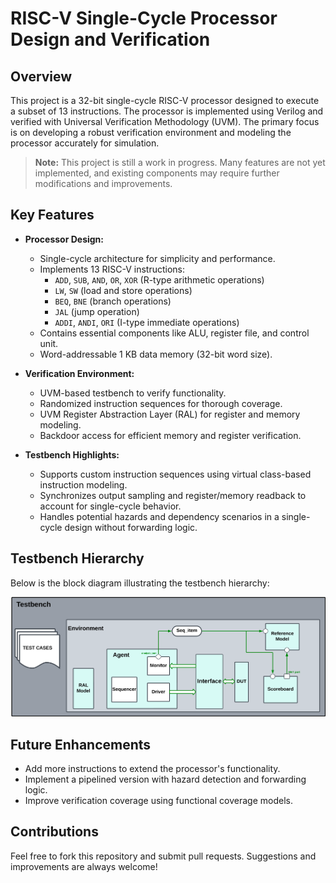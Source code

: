# RISC-V Single-Cycle Processor Design and Verification

## Overview
This project is a 32-bit single-cycle RISC-V processor designed to execute a subset of 13 instructions. The processor is implemented using Verilog and verified with Universal Verification Methodology (UVM). The primary focus is on developing a robust verification environment and modeling the processor accurately for simulation.

> **Note:** This project is still a work in progress. Many features are not yet implemented, and existing components may require further modifications and improvements.

## Key Features
- **Processor Design:**
  - Single-cycle architecture for simplicity and performance.
  - Implements 13 RISC-V instructions:
    - `ADD`, `SUB`, `AND`, `OR`, `XOR` (R-type arithmetic operations)
    - `LW`, `SW` (load and store operations)
    - `BEQ`, `BNE` (branch operations)
    - `JAL` (jump operation)
    - `ADDI`, `ANDI`, `ORI` (I-type immediate operations)
  - Contains essential components like ALU, register file, and control unit.
  - Word-addressable 1 KB data memory (32-bit word size).

- **Verification Environment:**
  - UVM-based testbench to verify functionality.
  - Randomized instruction sequences for thorough coverage.
  - UVM Register Abstraction Layer (RAL) for register and memory modeling.
  - Backdoor access for efficient memory and register verification.

- **Testbench Highlights:**
  - Supports custom instruction sequences using virtual class-based instruction modeling.
  - Synchronizes output sampling and register/memory readback to account for single-cycle behavior.
  - Handles potential hazards and dependency scenarios in a single-cycle design without forwarding logic.

## Testbench Hierarchy
Below is the block diagram illustrating the testbench hierarchy:

![Testbench Hierarchy](Block%20diagram.png)



## Future Enhancements
- Add more instructions to extend the processor's functionality.
- Implement a pipelined version with hazard detection and forwarding logic.
- Improve verification coverage using functional coverage models.

## Contributions
Feel free to fork this repository and submit pull requests. Suggestions and improvements are always welcome!



